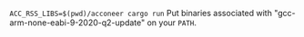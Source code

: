 `ACC_RSS_LIBS=$(pwd)/acconeer cargo run`
Put binaries associated with "gcc-arm-none-eabi-9-2020-q2-update" on your `PATH`.
